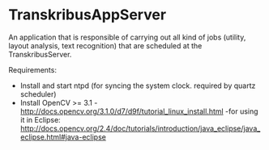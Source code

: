 # TranskribusAppServer

An application that is responsible of carrying out all kind of jobs (utility, layout analysis, text recognition) that are scheduled at the TranskribusServer. 

Requirements:
- Install and start ntpd (for syncing the system clock. required by quartz scheduler)
- Install OpenCV >= 3.1
	-http://docs.opencv.org/3.1.0/d7/d9f/tutorial_linux_install.html
	-for using it in Eclipse: 
		http://docs.opencv.org/2.4/doc/tutorials/introduction/java_eclipse/java_eclipse.html#java-eclipse